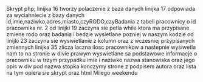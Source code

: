 Skrypt php;
linijka 16 tworzy polaczenie z baza danych
linijka 17 odpowiada za wyciahniecie z bazy danych id,imie,naziwko,adres,miasto,czyRODO,czyBadania z tabeli pracownicy o id pracownika nr. 2 
od linijki 19 zaczyna sie petla while ktora ma przypisane zmiene rodo oraz badania i bedzie wysietlane pozniej w naszym kodzie od linijki 23 zaczyna sie wyswietlanie z kolumn oraz z wczesniej przypisanych zmiennych 
linijka 35 zlicza laczna ilosc pracownikow a nastepnie wysiwetla nam to na stronie 
w divie prawym wyswietlane sa podstawowe informacje o pracowniku w trzym przypadku imie i naziwko nazwa stanowiska oraz jego opis
w div pod nazwa stopka konczymy strone z podpisem autora oraz lista
na tym opiera sie skrypt oraz html 
Milego weekendu 

